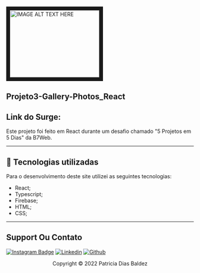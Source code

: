 <a href="https://user-images.githubusercontent.com/88301906/157762042-ef311132-4bbc-45c7-b307-9a6f6252c61a.mp4
" target="_blank"><img src="https://user-images.githubusercontent.com/88301906/157762042-ef311132-4bbc-45c7-b307-9a6f6252c61a.mp4" 
alt="IMAGE ALT TEXT HERE" width="240" height="180" border="10" /></a>



## Projeto3-Gallery-Photos_React


## Link do Surge:   

Este projeto foi feito em React durante um desafio chamado "5 Projetos em 5 Dias" da B7Web.

---
## 💼 Tecnologias utilizadas
Para o desenvolvimento deste site utilizei as seguintes tecnologias:

- React;
- Typescript;
- Firebase;
- HTML;
- CSS;

---
## Support Ou Contato 

[![Instagram Badge](https://img.shields.io/badge/Instagram-E4405F?style=for-the-badge&logo=instagram&logoColor=white)](https://www.instagram.com/patriciabaldez/)
[![Linkedin](https://img.shields.io/badge/LinkedIn-0077B5?style=for-the-badge&logo=linkedin&logoColor=white)](https://www.linkedin.com/in/patricia-dias-baldez-a89b0818a/)
[![Github](https://img.shields.io/badge/GitHub-100000?style=for-the-badge&logo=github&logoColor=white)](https://github.com/Patriciabadez/gallery_photos.git)


<p align="center">Copyright © 2022 Patricia Dias Baldez</p>
